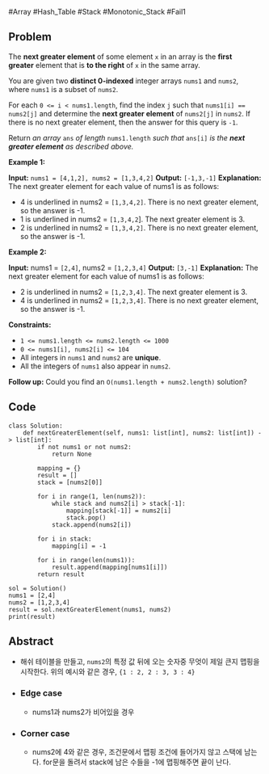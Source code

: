 #Array #Hash_Table #Stack #Monotonic_Stack #Fail1
## Problem
The **next greater element** of some element `x` in an array is the **first greater** element that is **to the right** of `x` in the same array.

You are given two **distinct 0-indexed** integer arrays `nums1` and `nums2`, where `nums1` is a subset of `nums2`.

For each `0 <= i < nums1.length`, find the index `j` such that `nums1[i] == nums2[j]` and determine the **next greater element** of `nums2[j]` in `nums2`. If there is no next greater element, then the answer for this query is `-1`.

Return _an array_ `ans` _of length_ `nums1.length` _such that_ `ans[i]` _is the **next greater element** as described above._

**Example 1:**

**Input:** `nums1 = [4,1,2], nums2 = [1,3,4,2]`
**Output:** `[-1,3,-1]`
**Explanation:** The next greater element for each value of nums1 is as follows:
- 4 is underlined in nums2 = `[1,3,4,2]`. There is no next greater element, so the answer is -1.
- 1 is underlined in nums2 = `[1,3,4,2`]. The next greater element is 3.
- 2 is underlined in nums2 = `[1,3,4,2]`. There is no next greater element, so the answer is -1.

**Example 2:**

**Input:** nums1 = `[2,4]`, nums2 = `[1,2,3,4]`
**Output:** `[3,-1]`
**Explanation:** The next greater element for each value of nums1 is as follows:
- 2 is underlined in nums2 = `[1,2,3,4]`. The next greater element is 3.
- 4 is underlined in nums2 = `[1,2,3,4]`. There is no next greater element, so the answer is -1.

**Constraints:**

- `1 <= nums1.length <= nums2.length <= 1000`
- `0 <= nums1[i], nums2[i] <= 104`
- All integers in `nums1` and `nums2` are **unique**.
- All the integers of `nums1` also appear in `nums2`.

**Follow up:** Could you find an `O(nums1.length + nums2.length)` solution?
## Code
```run-python
class Solution:
    def nextGreaterElement(self, nums1: list[int], nums2: list[int]) -> list[int]:
        if not nums1 or not nums2:
            return None

        mapping = {}
        result = []
        stack = [nums2[0]]

        for i in range(1, len(nums2)):
            while stack and nums2[i] > stack[-1]:
                mapping[stack[-1]] = nums2[i]
                stack.pop()
            stack.append(nums2[i])

        for i in stack:
            mapping[i] = -1

        for i in range(len(nums1)):
            result.append(mapping[nums1[i]])
        return result

sol = Solution()
nums1 = [2,4]
nums2 = [1,2,3,4]
result = sol.nextGreaterElement(nums1, nums2)
print(result)
```
## Abstract
- 해쉬 테이블을 만들고, `nums2`의 특정 값 뒤에 오는 숫자중 무엇이 제일 큰지 맵핑을 시작한다.
	위의 예시와 같은 경우, `{1 : 2, 2 : 3, 3 : 4}`
- ### Edge case
	- nums1과 nums2가 비어있을 경우
- ### Corner case
	- nums2에 4와 같은 경우, 조건문에서 맵핑 조건에 들어가지 않고 스택에 남는다.
		  for문을 돌려서 stack에 남은 수들을 -1에 맵핑해주면 끝이 난다.